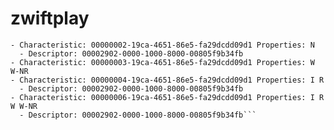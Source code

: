 # zwiftplay

```Service: PlayController UUID: 00000001-19ca-4651-86e5-fa29dcdd09d1
- Characteristic: 00000002-19ca-4651-86e5-fa29dcdd09d1 Properties: N 
  - Descriptor: 00002902-0000-1000-8000-00805f9b34fb
- Characteristic: 00000003-19ca-4651-86e5-fa29dcdd09d1 Properties: W W-NR 
- Characteristic: 00000004-19ca-4651-86e5-fa29dcdd09d1 Properties: I R 
  - Descriptor: 00002902-0000-1000-8000-00805f9b34fb
- Characteristic: 00000006-19ca-4651-86e5-fa29dcdd09d1 Properties: I R W W-NR
  - Descriptor: 00002902-0000-1000-8000-00805f9b34fb```